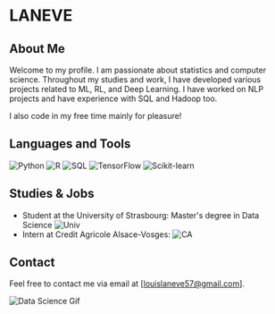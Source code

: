 # LANEVE

## About Me

Welcome to my profile. I am passionate about statistics and computer science. 
Throughout my studies and work, I have developed various projects related to ML, RL, and Deep Learning. 
I have worked on NLP projects and have experience with SQL and Hadoop too.

I also code in my free time mainly for pleasure!

## Languages and Tools

![Python](https://img.shields.io/badge/-Python-3776AB?logo=python&logoColor=white) ![R](https://img.shields.io/badge/-R-276DC3?logo=r&logoColor=white) ![SQL](https://img.shields.io/badge/-SQL-4479A1?logo=postgresql&logoColor=white) ![TensorFlow](https://img.shields.io/badge/-TensorFlow-FF6F00?logo=tensorflow&logoColor=white) ![Scikit-learn](https://img.shields.io/badge/-Scikit--learn-F7931E?logo=scikit-learn&logoColor=white)

## Studies & Jobs
- Student at the University of Strasbourg: Master's degree in Data Science ![Univ]([https://www.numistral.fr/sites/default/files/2018-10/signature_unistra_fond_transparent.png](https://www.alsacemonde.org/wp-content/uploads/logo-unistra.jpg))
- Intern at Credit Agricole Alsace-Vosges: ![CA](https://upload.wikimedia.org/wikipedia/fr/thumb/a/a6/Cr%C3%A9dit_Agricole.svg/50px-Cr%C3%A9dit_Agricole.svg.png)

## Contact

Feel free to contact me via email at [louislaneve57@gmail.com].

![Data Science Gif]([lien_vers_gif](https://media.giphy.com/media/xUOxfoZZhw8HkYWbzG/giphy.gif))



